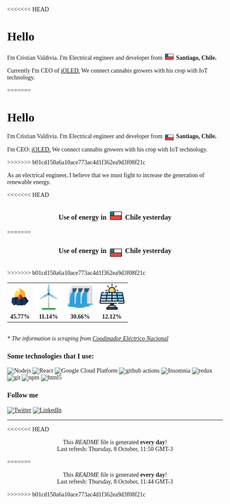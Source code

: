 <<<<<<< HEAD
<h1>Hello </h1>

<p>I'm Cristian Valdivia. I'm Electrical engineer and developer from <img src="./chile.svg"width="25"/> <b>Santiago, Chile.</b> </p>
<p>Currently I'm CEO of <a href="https://www.ioled.cl/">iOLED.</a> We connect cannabis growers with his crop with IoT technology.</p>
=======
<link href="https://fonts.googleapis.com/css2?family=Quicksand:wght@400;600&display=swap" rel="stylesheet">
<style>
  body {
    font-family: 'Quicksand';font-size: 14px;
  }
</style>

<body>
<h1>Hello </h1>

<p>I'm Cristian Valdivia. I'm Electrical engineer and developer from <img src="./chile.svg"width="25" style="vertical-align:middle"/> <b>Santiago, Chile.</b> </p>
<p>I'm CEO: <a href="https://www.ioled.cl/">iOLED.</a> We connect cannabis growers with his crop with IoT technology.</p>
>>>>>>> b01cd150a6a10ace773ac4d1f362ea9d3f08f21c

<p>As an electrical engineer, I believe that we must fight to increase the generation of renewable energy.</p>

<<<<<<< HEAD
<h3 align="center"> Use of energy in <img src="./chile.svg"width="35"/> Chile yesterday</h3>
<table align="center">
=======
<h3 align="center"> Use of energy in <img src="./chile.svg"width="35" style="vertical-align:middle" /> Chile yesterday</h3>
<table style="text-align:center; width:300px" align="center">
>>>>>>> b01cd150a6a10ace773ac4d1f362ea9d3f08f21c
  <tr>
    <td><img src="./carbon.svg" width="40"></td>
    <td><img src="./eolic.svg" width="60"/></td>
    <td><img src="./hidro.svg" width="60"/></td>
    <td><img src="./solar.svg" width="60"/></td>

  </tr>
  <tr>
    <td> <strong> 45.77% </strong></td>
    <td> <strong> 11.14% </strong></td>
    <td> <strong> 30.66% </strong></td>
    <td> <strong> 12.12% </strong></td>
  </tr>
</table>

<br>
<i >* The information is scraping from <a href="https://www.coordinador.cl/">Coodinador Eléctrico Nacional </a></i>

<h3>Some technologies that I use:</h3>  
<p>
  <img alt="Nodejs" src="https://img.shields.io/badge/-Nodejs-43853d?style=flat-square&logo=Node.js&logoColor=white" />
  <img alt="React" src="https://img.shields.io/badge/-React-45b8d8?style=flat-square&logo=react&logoColor=white" />
  <img alt="Google Cloud Platform" src="https://img.shields.io/badge/-Google_Cloud_Platform-1a73e8?style=flat-square&logo=google-cloud&logoColor=white" />
  <img alt="github actions" src="https://img.shields.io/badge/-Github_Actions-2088FF?style=flat-square&logo=github-actions&logoColor=white" />
  <img alt="Insomnia" src="https://img.shields.io/badge/-Insomnia-5849BE?style=flat-square&logo=insomnia&logoColor=white" />
  <img alt="redux" src="https://img.shields.io/badge/-Redux-764ABC?style=flat-square&logo=redux&logoColor=white" />
  <img alt="git" src="https://img.shields.io/badge/-Git-F05032?style=flat-square&logo=git&logoColor=white" />
  <img alt="npm" src="https://img.shields.io/badge/-NPM-CB3837?style=flat-square&logo=npm&logoColor=white" />
  <img alt="html5" src="https://img.shields.io/badge/-HTML5-E34F26?style=flat-square&logo=html5&logoColor=white" />
</p>
  
<h3>Follow me</h3>
<p>
  <a href="https://twitter.com/cris___stark" target="_blank"><img alt="Twitter" src="https://img.shields.io/badge/twitter-%231DA1F2.svg?&style=for-the-badge&logo=twitter&logoColor=white" /></a> 
  <a href="https://www.linkedin.com/in/cristian-stark-valdivia/" target="_blank"><img alt="LinkedIn" src="https://img.shields.io/badge/linkedin-%230077B5.svg?&style=for-the-badge&logo=linkedin&logoColor=white" /></a> 
</p>

<hr>

<<<<<<< HEAD
<p align="center">This <i>README</i> file is generated <b>every day</b>!</br>Last refresh: Thursday, 8 October, 11:50 GMT-3<br /></p>
=======
<p align="center">This <i>README</i> file is generated <b>every day</b>!</br>Last refresh: Thursday, 8 October, 11:44 GMT-3<br /></p>
</body>
>>>>>>> b01cd150a6a10ace773ac4d1f362ea9d3f08f21c
